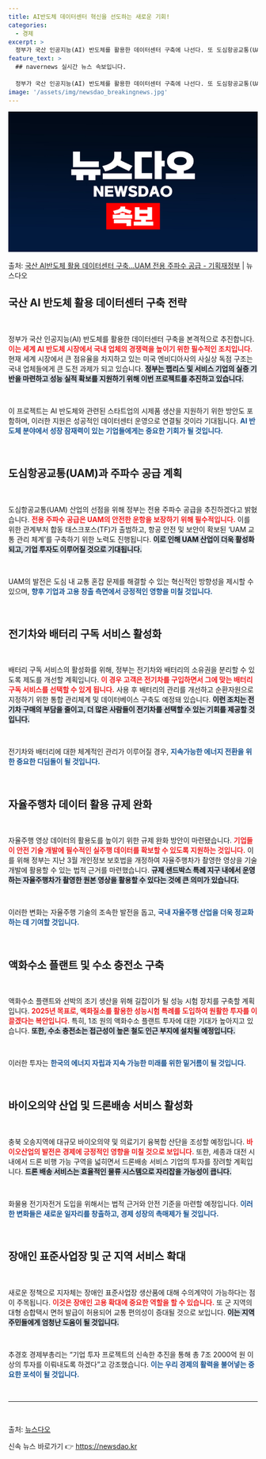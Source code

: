 ```yaml
---
title: AI반도체 데이터센터 혁신을 선도하는 새로운 기회!
categories:
  - 경제
excerpt: >
  정부가 국산 인공지능(AI) 반도체를 활용한 데이터센터 구축에 나선다. 또 도심항공교통(UAM)의 안전한 운…
feature_text: >
  ## navernews 실시간 뉴스 속보입니다.

  정부가 국산 인공지능(AI) 반도체를 활용한 데이터센터 구축에 나선다. 또 도심항공교통(UAM)의 안전한 운…
image: '/assets/img/newsdao_breakingnews.jpg'
---
```


![뉴스다오 속보](/assets/img/newsdao_breakingnews.jpg)

<p>출처: <a href="https://newsdao.kr/1622" rel="dofollow">국산 AI반도체 활용 데이터센터 구축…UAM 전용 주파수 공급 - 기획재정부</a> | 뉴스다오</p>

<h2 data-ke-size="size26">국산 AI 반도체 활용 데이터센터 구축 전략</h2>

<p data-ke-size="size16">&nbsp;</p>

정부가 국산 인공지능(AI) 반도체를 활용한 데이터센터 구축을 본격적으로 추진합니다. <b><span style="color: #ee2323;">이는 세계 AI 반도체 시장에서 국내 업체의 경쟁력을 높이기 위한 필수적인 조치입니다.</span></b> 현재 세계 시장에서 큰 점유율을 차지하고 있는 미국 엔비디아사의 사실상 독점 구조는 국내 업체들에게 큰 도전 과제가 되고 있습니다. <b><span style="background-color: #21538527;">정부는 팹리스 및 서비스 기업의 실증 기반을 마련하고 성능 실적 확보를 지원하기 위해 이번 프로젝트를 추진하고 있습니다.</span></b> 

<p data-ke-size="size16">&nbsp;</p>

이 프로젝트는 AI 반도체와 관련된 스타트업의 시제품 생산을 지원하기 위한 방안도 포함하며, 이러한 지원은 성공적인 데이터센터 운영으로 연결될 것이라 기대됩니다. <b><span style="color: #1a5490;">AI 반도체 분야에서 성장 잠재력이 있는 기업들에게는 중요한 기회가 될 것입니다.</span></b> 

<p data-ke-size="size16">&nbsp;</p>

<h2 data-ke-size="size26">도심항공교통(UAM)과 주파수 공급 계획</h2>

<p data-ke-size="size16">&nbsp;</p>

도심항공교통(UAM) 산업의 선점을 위해 정부는 전용 주파수 공급을 추진하겠다고 밝혔습니다. <b><span style="color: #ee2323;">전용 주파수 공급은 UAM의 안전한 운항을 보장하기 위해 필수적입니다.</span></b> 이를 위한 관계부처 합동 태스크포스(TF)가 출범하고, 항공 안전 및 보안이 확보된 ‘UAM 교통 관리 체계’를 구축하기 위한 노력도 진행됩니다. <b><span style="background-color: #21538527;">이로 인해 UAM 산업이 더욱 활성화되고, 기업 투자도 이루어질 것으로 기대됩니다.</span></b> 

<p data-ke-size="size16">&nbsp;</p>

UAM의 발전은 도심 내 교통 혼잡 문제를 해결할 수 있는 혁신적인 방향성을 제시할 수 있으며, <b><span style="color: #1a5490;">향후 기업과 고용 창출 측면에서 긍정적인 영향을 미칠 것입니다.</span></b> 

<p data-ke-size="size16">&nbsp;</p>

<h2 data-ke-size="size26">전기차와 배터리 구독 서비스 활성화</h2>

<p data-ke-size="size16">&nbsp;</p>

배터리 구독 서비스의 활성화를 위해, 정부는 전기차와 배터리의 소유권을 분리할 수 있도록 제도를 개선할 계획입니다. <b><span style="color: #ee2323;">이 경우 고객은 전기차를 구입하면서 그에 맞는 배터리 구독 서비스를 선택할 수 있게 됩니다.</span></b> 사용 후 배터리의 관리를 개선하고 순환자원으로 지정하기 위한 통합 관리체계 및 데이터베이스 구축도 예정돼 있습니다. <b><span style="background-color: #21538527;">이런 조치는 전기차 구매의 부담을 줄이고, 더 많은 사람들이 전기차를 선택할 수 있는 기회를 제공할 것입니다.</span></b> 

<p data-ke-size="size16">&nbsp;</p>

전기차와 배터리에 대한 체계적인 관리가 이루어질 경우, <b><span style="color: #1a5490;">지속가능한 에너지 전환을 위한 중요한 디딤돌이 될 것입니다.</span></b> 

<p data-ke-size="size16">&nbsp;</p>

<h2 data-ke-size="size26">자율주행차 데이터 활용 규제 완화</h2>

<p data-ke-size="size16">&nbsp;</p>

자율주행 영상 데이터의 활용도를 높이기 위한 규제 완화 방안이 마련됐습니다. <b><span style="color: #ee2323;">기업들이 안전 기술 개발에 필수적인 실주행 데이터를 확보할 수 있도록 지원하는 것입니다.</span></b> 이를 위해 정부는 지난 3월 개인정보 보호법을 개정하여 자율주행차가 촬영한 영상을 기술 개발에 활용할 수 있는 법적 근거를 마련했습니다. <b><span style="background-color: #21538527;">규제 샌드박스 특례 지구 내에서 운영하는 자율주행차가 촬영한 원본 영상을 활용할 수 있다는 것에 큰 의미가 있습니다.</span></b> 

<p data-ke-size="size16">&nbsp;</p>

이러한 변화는 자율주행 기술의 조속한 발전을 돕고, <b><span style="color: #1a5490;">국내 자율주행 산업을 더욱 정교화하는 데 기여할 것입니다.</span></b> 

<p data-ke-size="size16">&nbsp;</p>

<h2 data-ke-size="size26">액화수소 플랜트 및 수소 충전소 구축</h2>

<p data-ke-size="size16">&nbsp;</p>

액화수소 플랜트와 선박의 조기 생산을 위해 길잡이가 될 성능 시험 장치를 구축할 계획입니다. <b><span style="color: #ee2323;">2025년 목표로, 액화질소를 활용한 성능시험 특례를 도입하여 원활한 투자를 이끌겠다는 복안입니다.</span></b> 특히, 1조 원의 액화수소 플랜트 투자에 대한 기대가 높아지고 있습니다. <b><span style="background-color: #21538527;">또한, 수소 충전소는 접근성이 높은 철도 인근 부지에 설치될 예정입니다.</span></b> 

<p data-ke-size="size16">&nbsp;</p>

이러한 투자는 <b><span style="color: #1a5490;">한국의 에너지 자립과 지속 가능한 미래를 위한 밑거름이 될 것입니다.</span></b> 

<p data-ke-size="size16">&nbsp;</p>

<h2 data-ke-size="size26">바이오의약 산업 및 드론배송 서비스 활성화</h2>

<p data-ke-size="size16">&nbsp;</p>

충북 오송지역에 대규모 바이오의약 및 의료기기 융복합 산단을 조성할 예정입니다. <b><span style="color: #ee2323;">바이오산업의 발전은 경제에 긍정적인 영향을 미칠 것으로 보입니다.</span></b> 또한, 세종과 대전 시내에서 드론 비행 가능 구역을 넓히면서 드론배송 서비스 기업의 투자를 장려할 계획입니다. <b><span style="background-color: #21538527;">드론 배송 서비스는 효율적인 물류 시스템으로 자리잡을 가능성이 큽니다.</span></b> 

<p data-ke-size="size16">&nbsp;</p>

화물용 전기자전거 도입을 위해서는 법적 근거와 안전 기준을 마련할 예정입니다. <b><span style="color: #1a5490;">이러한 변화들은 새로운 일자리를 창출하고, 경제 성장의 촉매제가 될 것입니다.</span></b> 

<p data-ke-size="size16">&nbsp;</p>

<h2 data-ke-size="size26">장애인 표준사업장 및 군 지역 서비스 확대</h2>

<p data-ke-size="size16">&nbsp;</p>

새로운 정책으로 지자체는 장애인 표준사업장 생산품에 대해 수의계약이 가능하다는 점이 주목됩니다. <b><span style="color: #ee2323;">이것은 장애인 고용 확대에 중요한 역할을 할 수 있습니다.</span></b> 또 군 지역의 대형 승합택시 면허 발급이 허용되어 교통 편의성이 증대될 것으로 보입니다. <b><span style="background-color: #21538527;">이는 지역 주민들에게 엄청난 도움이 될 것입니다.</span></b> 

<p data-ke-size="size16">&nbsp;</p>

추경호 경제부총리는 “기업 투자 프로젝트의 신속한 추진을 통해 총 7조 2000억 원 이상의 투자를 이뤄내도록 하겠다”고 강조했습니다. <b><span style="color: #1a5490;">이는 우리 경제의 활력을 불어넣는 중요한 포석이 될 것입니다.</span></b> 

<p data-ke-size="size16">&nbsp;</p>

<hr>

<p data-ke-size="size16">&nbsp;</p>

출처: <a href="https://newsdao.kr/1622" target="_blank">뉴스다오</a> 

신속 뉴스 바로가기 👉 <a href="https://newsdao.kr" rel="dofollow">https://newsdao.kr</a>


